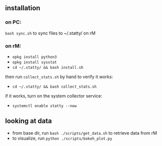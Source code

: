 
## installation

### on PC:

`bash sync.sh` to sync files to ~/.statty/ on rM

### on rM:

* `opkg install python3`
* `opkg install sysstat`
* `cd ~/.statty/ && bash install.sh`

then run `collect_stats.sh` by hand to verify it works:

* `cd ~/.statty/ && bash collect_stats.sh`

if it works, turn on the system collector service:

* `systemctl enable statty --now`


## looking at data

* from base dir, run `bash ./scripts/get_data.sh` to retrieve data from rM
* to visualize, run `python ./scripts/bokeh_plot.py`

